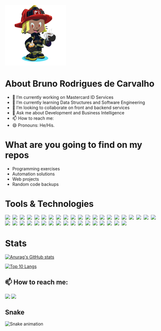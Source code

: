 <img
  src="octocat-1678629653916.png"
  alt="Bruno, the Firefighter."
  title="Bruno, the Firefighter."
  style="display: inline-block; margin: 0 auto; width: 200px">

# About Bruno Rodrigues de Carvalho
- 🔭 I’m currently working on Mastercard ID Services
- 🌱 I’m currently learning Data Structures and Software Engineering
- 👯 I’m looking to collaborate on front and backend services
- 💬 Ask me about Development and Business Intelligence
- 📫 How to reach me:
- 😄 Pronouns: He/His.


# What are you going to find on my repos
- Programming exercises
- Automation solutions
- Web projects
- Random code backups


# Tools & Technologies         
<img style="width: 50px" src="https://cdn.jsdelivr.net/gh/devicons/devicon/icons/amazonwebservices/amazonwebservices-plain-wordmark.svg" />&nbsp; 
<img style="width: 50px" src="https://cdn.jsdelivr.net/gh/devicons/devicon/icons/android/android-plain-wordmark.svg" />&nbsp; 
<img style="width: 50px" src="https://cdn.jsdelivr.net/gh/devicons/devicon/icons/androidstudio/androidstudio-plain.svg" />&nbsp; 
<img style="width: 50px" src="https://cdn.jsdelivr.net/gh/devicons/devicon/icons/angularjs/angularjs-plain.svg" />&nbsp; 
<img style="width: 50px" src="https://cdn.jsdelivr.net/gh/devicons/devicon/icons/azure/azure-original.svg" />&nbsp; 
<img style="width: 50px" src="https://cdn.jsdelivr.net/gh/devicons/devicon/icons/bootstrap/bootstrap-original.svg" />&nbsp; 
<img style="width: 50px" src="https://cdn.jsdelivr.net/gh/devicons/devicon/icons/c/c-original.svg" />&nbsp; 
<img style="width: 50px" src="https://cdn.jsdelivr.net/gh/devicons/devicon/icons/confluence/confluence-original.svg" />&nbsp; 
<img style="width: 50px" src="https://cdn.jsdelivr.net/gh/devicons/devicon/icons/css3/css3-original-wordmark.svg" />&nbsp; 
<img style="width: 50px" src="https://cdn.jsdelivr.net/gh/devicons/devicon/icons/express/express-original.svg" />&nbsp; 
<img style="width: 50px" src="https://cdn.jsdelivr.net/gh/devicons/devicon/icons/git/git-original.svg" />&nbsp; 
<img style="width: 50px" src="https://cdn.jsdelivr.net/gh/devicons/devicon/icons/html5/html5-original-wordmark.svg" />&nbsp; 
<img style="width: 50px" src="https://cdn.jsdelivr.net/gh/devicons/devicon/icons/intellij/intellij-original.svg" />&nbsp; 
<img style="width: 50px" src="https://cdn.jsdelivr.net/gh/devicons/devicon/icons/jamstack/jamstack-original.svg" />&nbsp; 
<img style="width: 50px" src="https://cdn.jsdelivr.net/gh/devicons/devicon/icons/java/java-original-wordmark.svg" />&nbsp; 
<img style="width: 50px" src="https://cdn.jsdelivr.net/gh/devicons/devicon/icons/javascript/javascript-original.svg" />&nbsp; 
<img style="width: 50px" src="https://cdn.jsdelivr.net/gh/devicons/devicon/icons/jira/jira-original-wordmark.svg" />&nbsp; 
<img style="width: 50px" src="https://cdn.jsdelivr.net/gh/devicons/devicon/icons/jquery/jquery-plain-wordmark.svg" />&nbsp; 
<img style="width: 50px" src="https://cdn.jsdelivr.net/gh/devicons/devicon/icons/kotlin/kotlin-original.svg" />&nbsp; 
<img style="width: 50px" src="https://cdn.jsdelivr.net/gh/devicons/devicon/icons/linux/linux-original.svg" />&nbsp; 
<img style="width: 50px" src="https://cdn.jsdelivr.net/gh/devicons/devicon/icons/markdown/markdown-original.svg" />&nbsp; 
<img style="width: 50px" src="https://cdn.jsdelivr.net/gh/devicons/devicon/icons/mongodb/mongodb-plain-wordmark.svg" />&nbsp; 
<img style="width: 50px" src="https://cdn.jsdelivr.net/gh/devicons/devicon/icons/msdos/msdos-original.svg" />&nbsp; 
<img style="width: 50px" src="https://cdn.jsdelivr.net/gh/devicons/devicon/icons/mysql/mysql-original-wordmark.svg" />&nbsp; 
<img style="width: 50px" src="https://cdn.jsdelivr.net/gh/devicons/devicon/icons/nodejs/nodejs-plain-wordmark.svg" />&nbsp; 
<img style="width: 50px" src="https://cdn.jsdelivr.net/gh/devicons/devicon/icons/npm/npm-original-wordmark.svg" />&nbsp; 
<img style="width: 50px" src="https://cdn.jsdelivr.net/gh/devicons/devicon/icons/photoshop/photoshop-plain.svg" />&nbsp; 
<img style="width: 50px" src="https://cdn.jsdelivr.net/gh/devicons/devicon/icons/postgresql/postgresql-plain-wordmark.svg" />&nbsp; 
<img style="width: 50px" src="https://cdn.jsdelivr.net/gh/devicons/devicon/icons/php/php-plain.svg" />&nbsp; 
<img style="width: 50px" src="https://cdn.jsdelivr.net/gh/devicons/devicon/icons/python/python-original-wordmark.svg" />&nbsp; 
<img style="width: 50px" src="https://cdn.jsdelivr.net/gh/devicons/devicon/icons/selenium/selenium-original.svg" />&nbsp; 
<img style="width: 50px" src="https://cdn.jsdelivr.net/gh/devicons/devicon/icons/socketio/socketio-original.svg" />&nbsp; 
<img style="width: 50px" src="https://cdn.jsdelivr.net/gh/devicons/devicon/icons/spring/spring-original-wordmark.svg" />&nbsp; 
<img style="width: 50px" src="https://cdn.jsdelivr.net/gh/devicons/devicon/icons/microsoftsqlserver/microsoftsqlserver-plain-wordmark.svg" />&nbsp; 
<img style="width: 50px" src="https://cdn.jsdelivr.net/gh/devicons/devicon/icons/trello/trello-plain.svg" />&nbsp; 
<img style="width: 50px" src="https://cdn.jsdelivr.net/gh/devicons/devicon/icons/typescript/typescript-original.svg" />&nbsp; 
<img style="width: 50px" src="https://cdn.jsdelivr.net/gh/devicons/devicon/icons/ubuntu/ubuntu-plain.svg" />&nbsp; 
<img style="width: 50px" src="https://cdn.jsdelivr.net/gh/devicons/devicon/icons/vscode/vscode-original.svg" />&nbsp; 
          

# Stats
[![Anurag's GitHub stats](https://github-readme-stats.vercel.app/api?username=brunorodriguesdecarvalho&show_icons=true&theme=dark)](https://github.com/anuraghazra/github-readme-stats)

[![Top 10 Langs](https://github-readme-stats.vercel.app/api/top-langs/?username=brunorodriguesdecarvalho&theme=dark&langs_count=10&layout=compact)](https://github.com/anuraghazra/github-readme-stats)


## 📫 How to reach me:
<div>
  <a href="https://instagram.com/bcarva13" target="_blank"><img src="https://img.shields.io/badge/-Instagram-%23E4405F?style=for-the-badge&logo=instagram&logoColor=white" target="_blank"></a>
  <a href="https://www.linkedin.com/in/brunorodriguesdecarvalho" target="_blank"><img src="https://img.shields.io/badge/-LinkedIn-%230077B5?style=for-the-badge&logo=linkedin&logoColor=white" target="_blank"></a>   
</div>

## Snake
![Snake animation](https://github.com/brunorodriguesdecarvalho/brunorodriguesdecarvalho/blob/output/github-contribution-grid-snake.svg)
